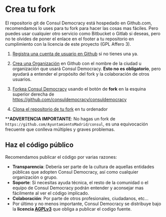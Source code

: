 # Crea tu fork

El repositorio git de Consul Democracy está hospedado en Github.com, recomendamos lo uses para tu fork para hacer las cosas mas fáciles. Pero puedes usar cualquier otro servicio como Bitbucket o Gitlab si deseas, pero no te olvides de poner el enlace en el footer a tu repositorio en cumplimiento con la licencia de este proyecto (GPL Affero 3).

1. [Registra una cuenta de usuario en Github](https://github.com/join) si no tienes una ya.

2. [Crea una Organización](https://help.github.com/articles/creating-a-new-organization-from-scratch/) en Github con el nombre de la ciudad u organización que usará Consul Democracy. **Esto no es obligatorio**, pero ayudará a entender el propósito del fork y la colaboración de otros usuarios.

3. [Forkea Consul Democracy](https://help.github.com/articles/fork-a-repo/) usando el botón de **fork** en la esquina superior derecha de <https://github.com/consuldemocracy/consuldemocracy>

4. [Clona el repositorio de tu fork](https://help.github.com/articles/cloning-a-repository/) en tu ordenador

****ADVERTENCIA IMPORTANTE**: No hagas un fork de `https://github.com/AyuntamientoMadrid/consul`, es una equivocación frecuente que conlleva múltiples y graves problemas.

## Haz el código público

Recomendamos publicar el código por varias razones:

- **Transparencia**: Debería ser parte de la cultura de aquellas entidades públicas que adopten Consul Democracy, así como cualquier organización o grupo.
- **Soporte**: Si necesitas ayuda técnica, el resto de la comunidad o el equipo de Consul Democracy podrán entender y aconsejar mas fácilmente al ver el código implicado.
- **Colaboración**: Por parte de otros profesionales, ciudadanos, etc...
- Por último y no menos importante, Consul Democracy se distribuye bajo la **licencia [AGPLv3](https://github.com/consuldemocracy/consuldemocracy/blob/master/LICENSE-AGPLv3.txt)** que obliga a publicar el codigo fuente.
